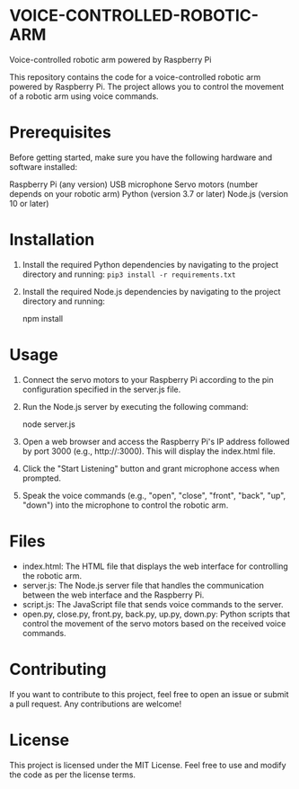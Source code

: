 # VOICE-CONTROLLED-ROBOTIC-ARM
Voice-controlled robotic arm powered by Raspberry Pi 


This repository contains the code for a voice-controlled robotic arm powered by Raspberry Pi. The project allows you to control the movement of a robotic arm using voice commands.

# Prerequisites
Before getting started, make sure you have the following hardware and software installed:

Raspberry Pi (any version)
USB microphone
Servo motors (number depends on your robotic arm)
Python (version 3.7 or later)
Node.js (version 10 or later)

# Installation
1. Install the required Python dependencies by navigating to the project directory and running:
`
   pip3 install -r requirements.txt
`
2. Install the required Node.js dependencies by navigating to the project directory and running:

   npm install


# Usage
1. Connect the servo motors to your Raspberry Pi according to the pin configuration specified in the server.js file.

2. Run the Node.js server by executing the following command:

   node server.js
   
3. Open a web browser and access the Raspberry Pi's IP address followed by port 3000 (e.g., http://<raspberry-pi-ip>:3000). This will display the index.html file.
4. Click the "Start Listening" button and grant microphone access when prompted.
5. Speak the voice commands (e.g., "open", "close", "front", "back", "up", "down") into the microphone to control the robotic arm.

# Files
 - index.html: The HTML file that displays the web interface for controlling the robotic arm.
 - server.js: The Node.js server file that handles the communication between the web interface and the Raspberry Pi.
 - script.js: The JavaScript file that sends voice commands to the server.
 - open.py, close.py, front.py, back.py, up.py, down.py: Python scripts that control the movement of the servo motors based on the received voice commands.

# Contributing
If you want to contribute to this project, feel free to open an issue or submit a pull request. Any contributions are welcome!

# License
This project is licensed under the MIT License. Feel free to use and modify the code as per the license terms.
